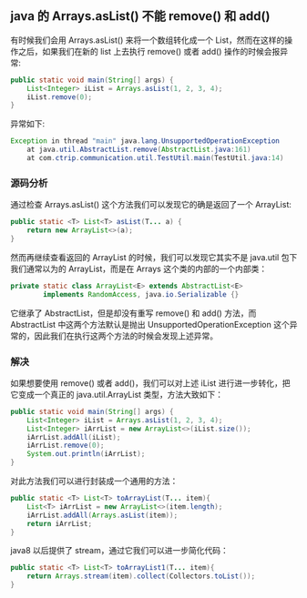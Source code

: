 ﻿## java 的 Arrays.asList() 不能 remove() 和 add()

有时候我们会用 Arrays.asList() 来将一个数组转化成一个 List，然而在这样的操作之后，如果我们在新的 list 上去执行 remove() 或者 add() 操作的时候会报异常:
```java
public static void main(String[] args) {
    List<Integer> iList = Arrays.asList(1, 2, 3, 4);
    iList.remove(0);
}
```
异常如下:
```java
Exception in thread "main" java.lang.UnsupportedOperationException
	at java.util.AbstractList.remove(AbstractList.java:161)
	at com.ctrip.communication.util.TestUtil.main(TestUtil.java:14)
```

### 源码分析

通过检查 Arrays.asList() 这个方法我们可以发现它的确是返回了一个 ArrayList:
```java
public static <T> List<T> asList(T... a) {
    return new ArrayList<>(a);
}
```
然而再继续查看返回的 ArrayList 的时候，我们可以发现它其实不是 java.util 包下我们通常以为的 ArrayList，而是在 Arrays 这个类的内部的一个内部类：
```java
private static class ArrayList<E> extends AbstractList<E>
        implements RandomAccess, java.io.Serializable {}
```
它继承了 AbstractList，但是却没有重写 remove() 和 add() 方法，而 AbstractList 中这两个方法默认是抛出 UnsupportedOperationException 这个异常的，因此我们在执行这两个方法的时候会发现上述异常。

### 解决
如果想要使用 remove() 或者 add()，我们可以对上述 iList 进行进一步转化，把它变成一个真正的 java.util.ArrayList 类型，方法大致如下：
```java
public static void main(String[] args) {
    List<Integer> iList = Arrays.asList(1, 2, 3, 4);
    List<Integer> iArrList = new ArrayList<>(iList.size());
    iArrList.addAll(iList);
    iArrList.remove(0);
    System.out.println(iArrList);
}
```

对此方法我们可以进行封装成一个通用的方法：
```java
public static <T> List<T> toArrayList(T... item){
    List<T> iArrList = new ArrayList<>(item.length);
    iArrList.addAll(Arrays.asList(item));
    return iArrList;
}
```

java8 以后提供了 stream，通过它我们可以进一步简化代码：
```java
public static <T> List<T> toArrayList1(T... item){
    return Arrays.stream(item).collect(Collectors.toList());
}
```